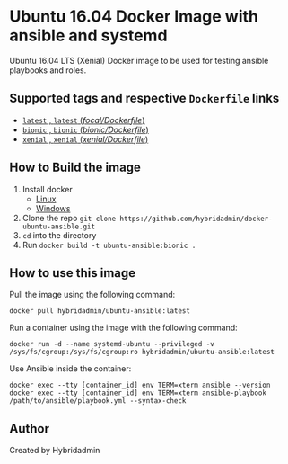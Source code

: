 # Ubuntu 16.04 Docker Image with ansible and systemd

Ubuntu 16.04 LTS (Xenial) Docker image to be used for testing ansible playbooks and roles.

## Supported tags and respective `Dockerfile` links

- [`latest` , `latest` (*focal/Dockerfile*)](https://github.com/hybridadmin/docker-ubuntu-ansible/tree/main/1.13.0/Dockerfile)
- [`bionic` , `bionic` (*bionic/Dockerfile*)](https://github.com/hybridadmin/docker-ubuntu-ansible/tree/main/1.13.0/Dockerfile)
- [`xenial` , `xenial` (*xenial/Dockerfile*)](https://github.com/hybridadmin/docker-ubuntu-ansible/tree/main/1.13.0/Dockerfile)

## How to Build the image

1. Install docker
   * [Linux](https://docs.docker.com/engine/install/)
   * [Windows](https://docs.docker.com/docker-for-windows/install/)
2. Clone the repo `git clone https://github.com/hybridadmin/docker-ubuntu-ansible.git`
3. `cd` into the directory
4. Run `docker build -t ubuntu-ansible:bionic .`

## How to use this image

Pull the image using the following command:
```console
docker pull hybridadmin/ubuntu-ansible:latest
```

Run a container using the image with the following command:
```console
docker run -d --name systemd-ubuntu --privileged -v /sys/fs/cgroup:/sys/fs/cgroup:ro hybridadmin/ubuntu-ansible:latest
```

Use Ansible inside the container:
```console
docker exec --tty [container_id] env TERM=xterm ansible --version
docker exec --tty [container_id] env TERM=xterm ansible-playbook /path/to/ansible/playbook.yml --syntax-check
```

## Author

Created by Hybridadmin
